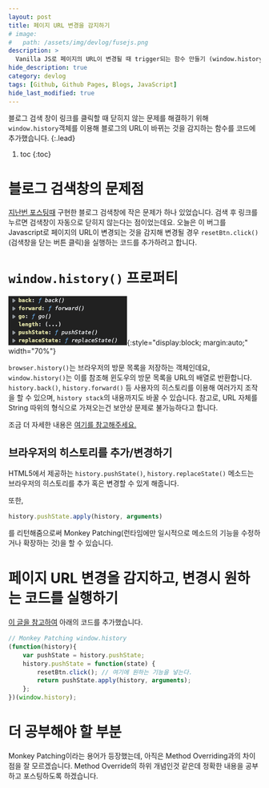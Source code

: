 ```yaml
---
layout: post
title: 페이지 URL 변경을 감지하기
# image:
#   path: /assets/img/devlog/fusejs.png
description: >
  Vanilla JS로 페이지의 URL이 변경될 때 trigger되는 함수 만들기 (window.history 객체)
hide_description: true
category: devlog
tags: [Github, Github Pages, Blogs, JavaScript]
hide_last_modified: true
---
```


블로그 검색 창이 링크를 클릭할 때 닫히지 않는 문제를 해결하기 위해 `window.history`객체를 이용해 블로그의 URL이 바뀌는 것을 감지하는 함수를 코드에 추가했습니다.
{:.lead}

1. toc
{:toc}

# 블로그 검색창의 문제점

[지난번 포스팅때](https://custardcream98.github.io/devlog/2022-03-23-%EB%B8%94%EB%A1%9C%EA%B7%B8%EC%97%90-%EA%B2%80%EC%83%89%EA%B8%B0%EB%8A%A5-%EC%B6%94%EA%B0%80%ED%95%98%EA%B8%B0-2/) 구현한 블로그 검색창에 작은 문제가 하나 있었습니다. 검색 후 링크를 누르면 검색창이 자동으로 닫히지 않는다는 점이었는데요. 오늘은 이 버그를 Javascript로 페이지의 URL이 변경되는 것을 감지해 변경될 경우 `resetBtn.click()`(검색창을 닫는 버튼 클릭)을 실행하는 코드를 추가하려고 합니다.

# `window.history()` 프로퍼티

![window-history](/assets/img/devlog/window-history.png){:style="display:block; margin:auto;" width="70%"}

`browser.history()`는 브라우저의 방문 목록을 저장하는 객체인데요, `window.history()`는 이를 참조해 윈도우의 방문 목록을 URL의 배열로 반환합니다. `history.back()`, `history.forward()` 등 사용자의 히스토리를 이용해 여러가지 조작을 할 수 있으며, `history stack`의 내용까지도 바꿀 수 있습니다. 참고로, URL 자체를 String 따위의 형식으로 가져오는건 보안상 문제로 불가능하다고 합니다.

조금 더 자세한 내용은 [여기를 참고해주세요.](https://linuxhint.com/window-history-object/)

## 브라우저의 히스토리를 추가/변경하기

HTML5에서 제공하는 `history.pushState()`, `history.replaceState()` 메소드는 브라우저의 히스토리를 추가 혹은 변경할 수 있게 해줍니다.

또한,
```javascript
history.pushState.apply(history, arguments)
```
를 리턴해줌으로써 Monkey Patching(런타임에만 일시적으로 메소드의 기능을 수정하거나 확장하는 것)을 할 수 있습니다.

# 페이지 URL 변경을 감지하고, 변경시 원하는 코드를 실행하기

[이 글을 참고하여](https://www.geeksforgeeks.org/how-to-get-history-changes-notification-via-history-pushstate-method/) 아래의 코드를 추가했습니다.

```javascript
// Monkey Patching window.history
(function(history){
    var pushState = history.pushState;
    history.pushState = function(state) {
        resetBtn.click(); // 여기에 원하는 기능을 넣는다.
        return pushState.apply(history, arguments);
    };
})(window.history);
```

# 더 공부해야 할 부분

Monkey Patching이라는 용어가 등장했는데, 아직은 Method Overriding과의 차이점을 잘 모르겠습니다. Method Override의 하위 개념인것 같은데 정확한 내용을 공부하고 포스팅하도록 하겠습니다.

